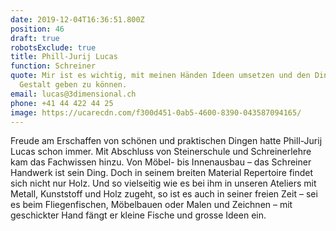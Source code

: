 ```yaml
---
date: 2019-12-04T16:36:51.800Z
position: 46
draft: true
robotsExclude: true
title: Phill-Jurij Lucas
function: Schreiner
quote: Mir ist es wichtig, mit meinen Händen Ideen umsetzen und den Dingen eine
  Gestalt geben zu können.
email: lucas@3dimensional.ch
phone: +41 44 422 44 25
image: https://ucarecdn.com/f300d451-0ab5-4600-8390-043587094165/
---
```

Freude am Erschaffen von schönen und praktischen Dingen hatte Phill-Jurij Lucas schon immer. Mit Abschluss von Steinerschule und Schreinerlehre kam das Fachwissen hinzu. Von Möbel- bis Innenausbau – das Schreiner Handwerk ist sein Ding. Doch in seinem breiten Material Repertoire findet sich nicht nur Holz. Und so vielseitig wie es bei ihm in unseren Ateliers mit Metall, Kunststoff und Holz zugeht, so ist es auch in seiner freien Zeit – sei es beim Fliegenfischen, Möbelbauen oder Malen und Zeichnen – mit geschickter Hand fängt er kleine Fische und grosse Ideen ein.
